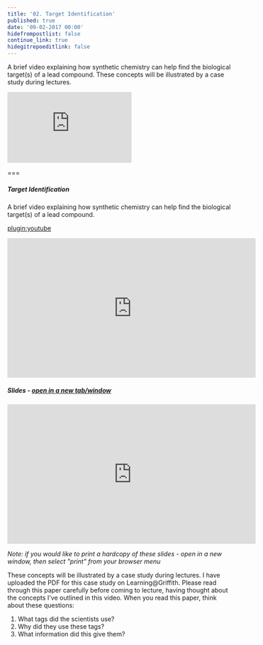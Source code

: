 ```yaml
---
title: '02. Target Identification'
published: true
date: '09-02-2017 00:00'
hidefrompostlist: false
continue_link: true
hidegitrepoeditlink: false
---
```


A brief video explaining how synthetic chemistry can help find the biological target(s) of a lead compound. These concepts will be illustrated by a case study during lectures.

<iframe width="280" height="160" src="https://www.youtube.com/embed/zWVmRfd8uk4" frameborder="0" allowfullscreen></iframe>

===

##### Target Identification

A brief video explaining how synthetic chemistry can help find the biological target(s) of a lead compound.

[plugin:youtube](https://www.youtube.com/watch?v=zWVmRfd8uk4)

<iframe width="560" height="315" src="https://www.youtube.com/embed/zWVmRfd8uk4" frameborder="0" allowfullscreen></iframe>

##### Slides - <a href="https://teaching.mcoster.net/DDD/slides/02-target-id.html" target="_blank">open in a new tab/window</a>
<iframe width="560" height="315" src="https://teaching.mcoster.net/DDD/slides/02-target-id.html" frameborder="0" allowfullscreen></iframe>

_Note: if you would like to print a hardcopy of these slides - open in a new window, then select "print" from your browser menu_

These concepts will be illustrated by a case study during lectures. I have uploaded the PDF for this case study on Learning@Griffith. Please read through this paper carefully before coming to lecture, having thought about the concepts I've outlined in this video. When you read this paper, think about these questions:

1. What tags did the scientists use?
2. Why did they use these tags?
3. What information did this give them?
